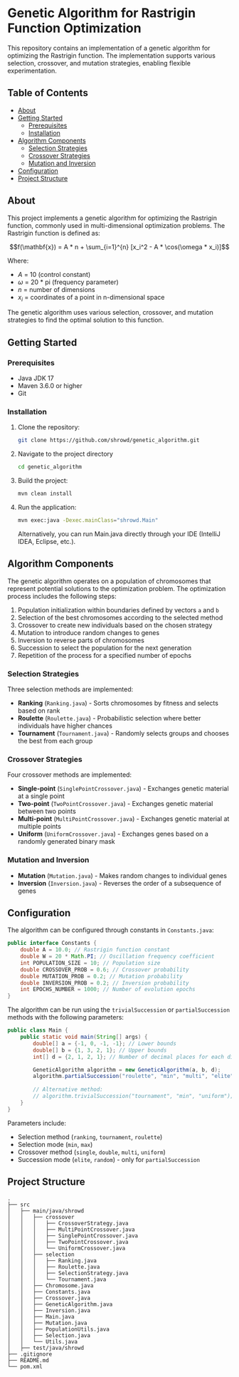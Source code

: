 # Genetic Algorithm for Rastrigin Function Optimization

This repository contains an implementation of a genetic algorithm for optimizing the Rastrigin function. The implementation supports various selection, crossover, and mutation strategies, enabling flexible experimentation.

## Table of Contents
* [About](#about)
* [Getting Started](#getting-started)
   * [Prerequisites](#prerequisites)
   * [Installation](#installation)
* [Algorithm Components](#algorithm-components)
   * [Selection Strategies](#selection-strategies)
   * [Crossover Strategies](#crossover-strategies)
   * [Mutation and Inversion](#mutation-and-inversion)
* [Configuration](#configuration)
* [Project Structure](#project-structure)

## About
This project implements a genetic algorithm for optimizing the Rastrigin function, commonly used in multi-dimensional optimization problems. The Rastrigin function is defined as:

$$f(\mathbf{x}) = A * n + \sum_{i=1}^{n} [x_i^2 - A * \cos(\omega * x_i)]$$

Where:
- $A$ = 10 (control constant)
- $\omega$ = 20 * pi (frequency parameter)
- $n$ = number of dimensions
- $x_i$ = coordinates of a point in n-dimensional space

The genetic algorithm uses various selection, crossover, and mutation strategies to find the optimal solution to this function.

## Getting Started

### Prerequisites

* Java JDK 17
* Maven 3.6.0 or higher
* Git

### Installation

1. Clone the repository:
   ```sh
   git clone https://github.com/shrowd/genetic_algorithm.git
   ```
   
2. Navigate to the project directory
   ```sh
   cd genetic_algorithm
   ```
   
3. Build the project:
   ```sh
   mvn clean install
   ```

4. Run the application:
   ```sh
   mvn exec:java -Dexec.mainClass="shrowd.Main"
   ```
   Alternatively, you can run Main.java directly through your IDE (IntelliJ IDEA, Eclipse, etc.).

## Algorithm Components

The genetic algorithm operates on a population of chromosomes that represent potential solutions to the optimization problem. The optimization process includes the following steps:

1. Population initialization within boundaries defined by vectors `a` and `b`
2. Selection of the best chromosomes according to the selected method
3. Crossover to create new individuals based on the chosen strategy
4. Mutation to introduce random changes to genes
5. Inversion to reverse parts of chromosomes
6. Succession to select the population for the next generation
7. Repetition of the process for a specified number of epochs

### Selection Strategies

Three selection methods are implemented:

- **Ranking** (`Ranking.java`) - Sorts chromosomes by fitness and selects based on rank
- **Roulette** (`Roulette.java`) - Probabilistic selection where better individuals have higher chances
- **Tournament** (`Tournament.java`) - Randomly selects groups and chooses the best from each group

### Crossover Strategies

Four crossover methods are implemented:

- **Single-point** (`SinglePointCrossover.java`) - Exchanges genetic material at a single point
- **Two-point** (`TwoPointCrossover.java`) - Exchanges genetic material between two points
- **Multi-point** (`MultiPointCrossover.java`) - Exchanges genetic material at multiple points
- **Uniform** (`UniformCrossover.java`) - Exchanges genes based on a randomly generated binary mask

### Mutation and Inversion

- **Mutation** (`Mutation.java`) - Makes random changes to individual genes
- **Inversion** (`Inversion.java`) - Reverses the order of a subsequence of genes

## Configuration

The algorithm can be configured through constants in `Constants.java`:

```java
public interface Constants {
    double A = 10.0; // Rastrigin function constant
    double W = 20 * Math.PI; // Oscillation frequency coefficient
    int POPULATION_SIZE = 10; // Population size
    double CROSSOVER_PROB = 0.6; // Crossover probability
    double MUTATION_PROB = 0.2; // Mutation probability
    double INVERSION_PROB = 0.2; // Inversion probability
    int EPOCHS_NUMBER = 1000; // Number of evolution epochs
}
```

The algorithm can be run using the `trivialSuccession` or `partialSuccession` methods with the following parameters:

```java
public class Main {
    public static void main(String[] args) {
        double[] a = {-1, 0, -1, -1}; // Lower bounds
        double[] b = {1, 3, 2, 1}; // Upper bounds
        int[] d = {2, 1, 2, 1}; // Number of decimal places for each dimension(defines precision)

        GeneticAlgorithm algorithm = new GeneticAlgorithm(a, b, d);
        algorithm.partialSuccession("roulette", "min", "multi", "elite");
        
        // Alternative method:
        // algorithm.trivialSuccession("tournament", "min", "uniform");
    }
}
```

Parameters include:
- Selection method (`ranking`, `tournament`, `roulette`)
- Selection mode (`min`, `max`)
- Crossover method (`single`, `double`, `multi`, `uniform`)
- Succession mode (`elite`, `random`) - only for `partialSuccession`

## Project Structure

```plaintext
.
├── src
│   ├── main/java/shrowd
│   │   ├── crossover
│   │   │   ├── CrossoverStrategy.java
│   │   │   ├── MultiPointCrossover.java
│   │   │   ├── SinglePointCrossover.java
│   │   │   ├── TwoPointCrossover.java
│   │   │   └── UniformCrossover.java
│   │   ├── selection
│   │   │   ├── Ranking.java
│   │   │   ├── Roulette.java
│   │   │   ├── SelectionStrategy.java
│   │   │   └── Tournament.java
│   │   ├── Chromosome.java
│   │   ├── Constants.java
│   │   ├── Crossover.java
│   │   ├── GeneticAlgorithm.java
│   │   ├── Inversion.java
│   │   ├── Main.java
│   │   ├── Mutation.java
│   │   ├── PopulationUtils.java
│   │   ├── Selection.java
│   │   └── Utils.java
│   ├── test/java/shrowd
├── .gitignore
├── README.md
└── pom.xml
```
